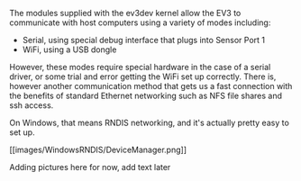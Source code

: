 The modules supplied with the ev3dev kernel allow the EV3 to communicate with host computers using a variety of modes including:

- Serial, using special debug interface that plugs into Sensor Port 1
- WiFi, using a USB dongle

However, these modes require special hardware in the case of a serial driver, or some trial and error getting the WiFi set up correctly. There is, however another communication method that gets us a fast connection with the benefits of standard Ethernet networking such as NFS file shares and ssh access.

On Windows, that means RNDIS networking, and it's actually pretty easy to set up.

[[images/WindowsRNDIS/DeviceManager.png]]

Adding pictures here for now, add text later
